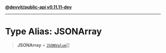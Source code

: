 [**@devvit/public-api v0.11.11-dev**](../README.md)

---

# Type Alias: JSONArray

> **JSONArray** = [`JSONValue`](JSONValue.md)[]
